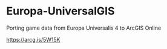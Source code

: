 # Europa-UniversalGIS
Porting game data from Europa Universalis 4 to ArcGIS Online

https://arcg.is/5W15K
